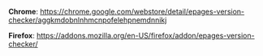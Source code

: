 **Chrome**: https://chrome.google.com/webstore/detail/epages-version-checker/aggkmdobnlnhmcnpofelehpnemdnnikj

**Firefox**: https://addons.mozilla.org/en-US/firefox/addon/epages-version-checker/

